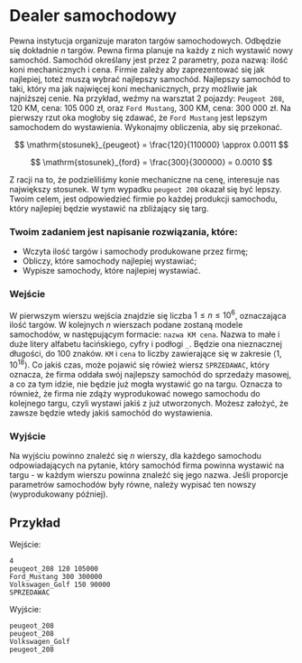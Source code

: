 # Dealer samochodowy

Pewna instytucja organizuje maraton targów samochodowych. Odbędzie się dokładnie $n$ targów. Pewna firma planuje na każdy z nich wystawić nowy samochód. Samochód określany jest przez 2 parametry, poza nazwą: ilość koni mechanicznych i cena. Firmie zależy aby zaprezentować się jak najlepiej, toteż muszą wybrać najlepszy samochód. Najlepszy samochód to taki, który ma jak najwięcej koni mechanicznych, przy możliwie jak najniższej cenie. Na przykład, weźmy na warsztat 2 pojazdy: `Peugeot 208`, 120 KM, cena: 105 000 zł, oraz `Ford Mustang`, 300 KM, cena: 300 000 zł. Na pierwszy rzut oka mogłoby się zdawać, że `Ford Mustang` jest lepszym samochodem do wystawienia. Wykonajmy obliczenia, aby się przekonać.

$$
\mathrm{stosunek}_{peugeot} = \frac{120}{110000} \approx 0.0011
$$

$$
\mathrm{stosunek}_{ford} = \frac{300}{300000} = 0.0010
$$

Z racji na to, że podzieliliśmy konie mechaniczne na cenę, interesuje nas największy stosunek. W tym wypadku `peugeot 208` okazał się być lepszy. Twoim celem, jest odpowiedzieć firmie po każdej produkcji samochodu, który najlepiej będzie wystawić na zbliżający się targ.

### Twoim zadaniem jest napisanie rozwiązania, które:

- Wczyta ilość targów i samochody produkowane przez firmę;
- Obliczy, które samochody najlepiej wystawiać;
- Wypisze samochody, które najlepiej wystawiać.

### Wejście

W pierwszym wierszu wejścia znajdzie się liczba $1 \le n \le 10^6$, oznaczająca ilość targów. W kolejnych $n$ wierszach podane zostaną modele samochodów, w następującym formacie: `nazwa KM cena`. Nazwa to małe i duże litery alfabetu łacińskiego, cyfry i podłogi `_`. Będzie ona nieznacznej długości, do $100$ znaków. `KM` i `cena` to liczby zawierające się w zakresie $\langle 1, 10^{18} \rangle$. Co jakiś czas, może pojawić się rówież wiersz `SPRZEDAWAC`, który oznacza, że firma oddała swój najlepszy samochód do sprzedaży masowej, a co za tym idzie, nie będzie już mogła wystawić go na targu. Oznacza to również, że firma nie zdąży wyprodukować nowego samochodu do kolejnego targu, czyli wystawi jakiś z już utworzonych. Możesz założyć, że zawsze będzie wtedy jakiś samochód do wystawienia.

### Wyjście

Na wyjściu powinno znaleźć się $n$ wierszy, dla każdego samochodu odpowiadających na pytanie, który samochód firma powinna wystawić na targu - w każdym wierszu powinna znaleźć się jego nazwa. Jeśli proporcje parametrów samochodów były równe, należy wypisać ten nowszy (wyprodukowany później).

## Przykład

Wejście:

```
4
peugeot_208 120 105000
Ford_Mustang 300 300000
Volkswagen_Golf 150 90000
SPRZEDAWAC
```

Wyjście:

```
peugeot_208
peugeot_208
Volkswagen_Golf
peugeot_208
```